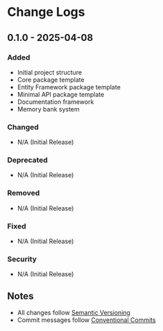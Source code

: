 # Change Logs

## 0.1.0 - 2025-04-08
### Added
- Initial project structure
- Core package template
- Entity Framework package template
- Minimal API package template
- Documentation framework
- Memory bank system

### Changed
- N/A (Initial Release)

### Deprecated
- N/A (Initial Release)

### Removed
- N/A (Initial Release)

### Fixed
- N/A (Initial Release)

### Security
- N/A (Initial Release)

## Notes
- All changes follow [Semantic Versioning](https://semver.org/)
- Commit messages follow [Conventional Commits](https://www.conventionalcommits.org/) 